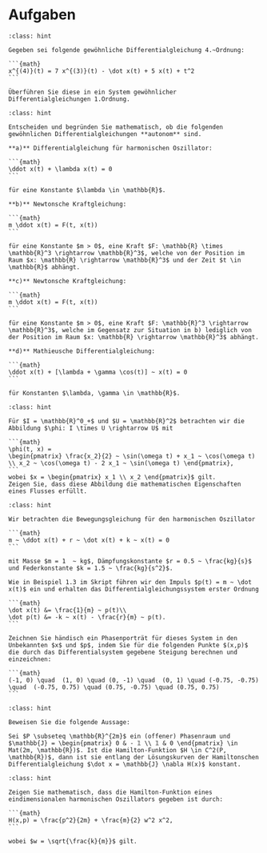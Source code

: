 # Aufgaben

````{admonition} Aufgabe: DGL höherer Ordnung
:class: hint

Gegeben sei folgende gewöhnliche Differentialgleichung 4.~Ordnung:

```{math}
x^{(4)}(t) = 7 x^{(3)}(t) - \dot x(t) + 5 x(t) + t^2
```

Überführen Sie diese in ein System gewöhnlicher Differentialgleichungen 1.Ordnung.

````

````{admonition} Aufgabe: Autonome gewöhnliche Differentialgleichungen
:class: hint

Entscheiden und begründen Sie mathematisch, ob die folgenden gewöhnlichen Differentialgleichungen **autonom** sind.

**a)** Differentialgleichung für harmonischen Oszillator:

```{math}
\ddot x(t) + \lambda x(t) = 0
```

für eine Konstante $\lambda \in \mathbb{R}$.

**b)** Newtonsche Kraftgleichung:

```{math}
m \ddot x(t) = F(t, x(t))
```

für eine Konstante $m > 0$, eine Kraft $F: \mathbb{R} \times \mathbb{R}^3 \rightarrow \mathbb{R}^3$, welche von der Position im Raum $x: \mathbb{R} \rightarrow \mathbb{R}^3$ und der Zeit $t \in \mathbb{R}$ abhängt.

**c)** Newtonsche Kraftgleichung:

```{math}
m \ddot x(t) = F(t, x(t))
```

für eine Konstante $m > 0$, eine Kraft $F: \mathbb{R}^3 \rightarrow \mathbb{R}^3$, welche im Gegensatz zur Situation in b) lediglich von der Position im Raum $x: \mathbb{R} \rightarrow \mathbb{R}^3$ abhängt.

**d)** Mathieusche Differentialgleichung:

```{math}
\ddot x(t) + [\lambda + \gamma \cos(t)] ~ x(t) = 0
```

für Konstanten $\lambda, \gamma \in \mathbb{R}$.
````

````{admonition} Flüsse
:class: hint

Für $I = \mathbb{R}^0_+$ und $U = \mathbb{R}^2$ betrachten wir die Abbildung $\phi: I \times U \rightarrow U$ mit 

```{math}
\phi(t, x) = 
\begin{pmatrix} \frac{x_2}{2} ~ \sin(\omega t) + x_1 ~ \cos(\omega t) \\ x_2 ~ \cos(\omega t) - 2 x_1 ~ \sin(\omega t) \end{pmatrix}, 
```
wobei $x = \begin{pmatrix} x_1 \\ x_2 \end{pmatrix}$ gilt.
Zeigen Sie, dass diese Abbildung die mathematischen Eigenschaften eines Flusses erfüllt.
````

````{admonition} Phasenporträt gedämpfter Oszillator
:class: hint

Wir betrachten die Bewegungsgleichung für den harmonischen Oszillator 

```{math}
m ~ \ddot x(t) + r ~ \dot x(t) + k ~ x(t) = 0
```

mit Masse $m = 1  ~ kg$, Dämpfungskonstante $r = 0.5 ~ \frac{kg}{s}$ und Federkonstante $k = 1.5 ~ \frac{kg}{s^2}$.

Wie in Beispiel 1.3 im Skript führen wir den Impuls $p(t) = m ~ \dot x(t)$ ein und erhalten das Differentialgleichungssystem erster Ordnung

```{math}
\dot x(t) &= \frac{1}{m} ~ p(t)\\
\dot p(t) &= -k ~ x(t) - \frac{r}{m} ~ p(t).
```

Zeichnen Sie händisch ein Phasenporträt für dieses System in den Unbekannten $x$ und $p$, indem Sie für die folgenden Punkte $(x,p)$ die durch das Differentialsystem gegebene Steigung berechnen und einzeichnen:

```{math}
(-1, 0) \quad  (1, 0) \quad (0, -1) \quad  (0, 1) \quad (-0.75, -0.75) \quad  (-0.75, 0.75) \quad (0.75, -0.75) \quad (0.75, 0.75)
```

````

````{admonition} Aufgabe: Eigenschaften Hamilton-Funktion
:class: hint

Beweisen Sie die folgende Aussage:

Sei $P \subseteq \mathbb{R}^{2m}$ ein (offener) Phasenraum und $\mathbb{J} = \begin{pmatrix} 0 & - 𝟙 \\ 𝟙 & 0 \end{pmatrix} \in Mat(2m, \mathbb{R})$. Ist die Hamilton-Funktion $H \in C^2(P, \mathbb{R})$, dann ist sie entlang der Lösungskurven der Hamiltonschen Differentialgleichung $\dot x = \mathbb{J} \nabla H(x)$ konstant.
````

````{admonition} Aufgabe: Hamilton-Funktion
:class: hint

Zeigen Sie mathematisch, dass die Hamilton-Funktion eines eindimensionalen harmonischen Oszillators gegeben ist durch:

```{math}
H(x,p) = \frac{p^2}{2m} + \frac{m}{2} w^2 x^2,
```

wobei $w = \sqrt{\frac{k}{m}}$ gilt.

````
